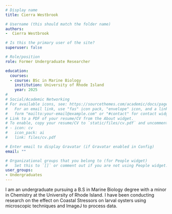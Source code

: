 ```yaml
---
# Display name
title: Cierra Westbrook

# Username (this should match the folder name)
authors:
-  Cierra Westbrook

# Is this the primary user of the site?
superuser: false

# Role/position
role: Former Undergraduate Researcher

education:
  courses:
  - course: BSc in Marine Biology
    institution: University of Rhode Island
    year: 2025
#
# Social/Academic Networking
# For available icons, see: https://sourcethemes.com/academic/docs/page-builder/#icons
#   For an email link, use "fas" icon pack, "envelope" icon, and a link in the
#   form "mailto:your-email@example.com" or "#contact" for contact widget.
# Link to a PDF of your resume/CV from the About widget.
# To enable, copy your resume/CV to `static/files/cv.pdf` and uncomment the lines below.
# - icon: cv
#   icon_pack: ai
#   link: files/cv.pdf

# Enter email to display Gravatar (if Gravatar enabled in Config)
email: ""

# Organizational groups that you belong to (for People widget)
#   Set this to `[]` or comment out if you are not using People widget.
user_groups:
- Undergraduates
---
```


I am an undergraduate pursuing a B.S in Marine Biology degree with a minor in Chemistry at the University of Rhode Island. I have been conducting research on the effect on Coastal Stressors on larval oysters using microscopic techniques and ImageJ to process data.